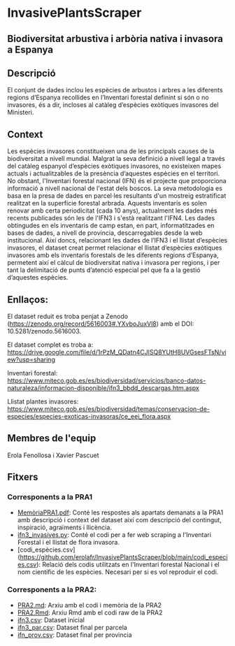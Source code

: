 # InvasivePlantsScraper

## Biodiversitat arbustiva i arbòria nativa i invasora a Espanya
## Descripció
El conjunt de dades inclou les espècies de arbustos i arbres a les diferents regions d’Espanya recollides en l’Inventari forestal definint si són o no invasores, és a dir, incloses al catàleg d’espècies exòtiques invasores del Ministeri.

## Context
Les espècies invasores constitueixen una de les principals causes de la biodiversitat a nivell mundial. Malgrat la seva definició a nivell legal a través del catàleg espanyol d’espècies exòtiques invasores, no existeixen mapes actuals i actualitzables de la presència d’aquestes espècies en el territori. No obstant, l'Inventari forestal nacional (IFN) és el projecte que proporciona informació a nivell nacional de l'estat dels boscos. La seva metodologia es basa en la presa de dades en parcel·les resultants d'un mostreig estratificat realitzat en la superfície forestal arbrada. Aquests inventaris es solen renovar amb certa periodicitat (cada 10 anys), actualment les dades més recents publicades són les de l'IFN3 i s'està realitzant l'IFN4. Les dades obtingudes en els inventaris de camp estan, en part, informatitzades en bases de dades, a nivell de provincia, descarregables desde la web institucional. Així doncs, relacionant les dades de l’IFN3 i el llistat d’espècies invasores, el dataset creat permet relacionar el llistat d’espècies exòtiques invasores amb els inventaris forestals de les diferents regions d’Espanya, permetent així el càlcul de biodiversitat nativa i invasora per regions, i per tant la delimitació de punts d’atenció especial pel que fa a la gestió d’aquestes espècies.

## Enllaços:
El dataset reduit es troba penjat a Zenodo (https://zenodo.org/record/5616003#.YXvboJuxVl8) amb el DOI:  10.5281/zenodo.5616003.

El dataset complet es troba a: https://drive.google.com/file/d/1rPzM_QDatn4CJlSQ8YUtH8UVGsesFTsN/view?usp=sharing 

Inventari forestal: https://www.miteco.gob.es/es/biodiversidad/servicios/banco-datos-naturaleza/informacion-disponible/ifn3_bbdd_descargas.htm.aspx

Llistat plantes invasores: https://www.miteco.gob.es/es/biodiversidad/temas/conservacion-de-especies/especies-exoticas-invasoras/ce_eei_flora.aspx

## Membres de l'equip
Erola Fenollosa i Xavier Pascuet

## Fitxers
### Corresponents a la PRA1
- [MemòriaPRA1.pdf](https://github.com/erolafr/InvasivePlantsScraper/blob/main/Mem%C3%B2riaPRA1.pdf): Conté les respostes als apartats demanats a la PRA1 amb descripció i context del dataset així com descripció del contingut, inspiració, agraïments i llicència.
- [ifn3_invasives.py](https://github.com/erolafr/InvasivePlantsScraper/blob/main/ifn3_invasives.py): Conté el codi per a fer web scraping a l'Inventari Forestal i el llistat de flora invasora.
- [codi_espècies.csv] (https://github.com/erolafr/InvasivePlantsScraper/blob/main/codi_especies.csv): Relació dels codis utilitzats en l'Inventari forestal Nacional i el nom científic de les espècies. Necesari per si es vol reproduir el codi.

### Corresponents a la PRA2:
- [PRA2.md](https://github.com/erolafr/InvasivePlantsScraper/blob/main/PRA2.md): Arxiu amb el codi i memòria de la PRA2
- [PRA2.Rmd](https://github.com/erolafr/InvasivePlantsScraper/blob/main/PRA2.Rmd): Arxiu Rmd amb el codi raw de la PRA2
- [ifn3.csv](https://github.com/erolafr/InvasivePlantsScraper/blob/main/ifn3.csv): Dataset inicial
- [ifn3_par.csv](https://github.com/erolafr/InvasivePlantsScraper/blob/main/ifn_par.csv): Dataset final per parcela
- [ifn_prov.csv](https://github.com/erolafr/InvasivePlantsScraper/blob/main/ifn_prov.csv): Dataset final per provincia
